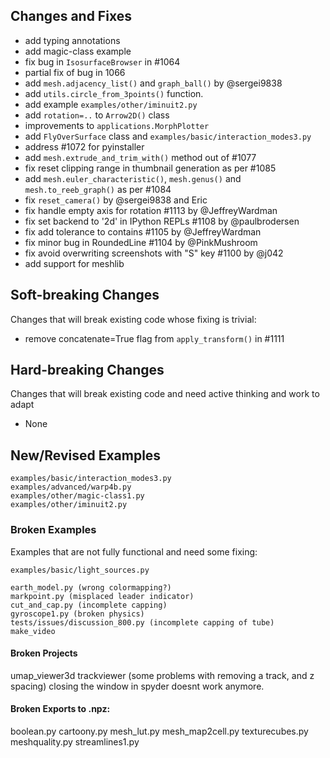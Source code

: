 
## Changes and Fixes

- add typing annotations
- add magic-class example
- fix bug in `IsosurfaceBrowser` in #1064
- partial fix of bug in 1066
- add `mesh.adjacency_list()` and `graph_ball()` by @sergei9838
- add `utils.circle_from_3points()` function.
- add example `examples/other/iminuit2.py`
- add `rotation=..` to `Arrow2D()` class
- improvements to `applications.MorphPlotter`
- add `FlyOverSurface` class and  `examples/basic/interaction_modes3.py`
- address #1072 for pyinstaller 
- add `mesh.extrude_and_trim_with()` method out of #1077
- fix reset clipping range in thumbnail generation as per #1085
- add `mesh.euler_characteristic()`, `mesh.genus()` and `mesh.to_reeb_graph()` as per #1084
- fix `reset_camera()` by @sergei9838 and Eric
- fix handle empty axis for rotation #1113 by @JeffreyWardman 
- fix set backend to '2d' in IPython REPLs #1108 by @paulbrodersen
- fix add tolerance to contains #1105 by @JeffreyWardman
- fix minor bug in RoundedLine #1104 by @PinkMushroom
- fix avoid overwriting screenshots with "S" key #1100 by @j042
- add support for meshlib


## Soft-breaking Changes
Changes that will break existing code whose fixing is trivial:

- remove concatenate=True flag from `apply_transform()` in  #1111


## Hard-breaking Changes
Changes that will break existing code and need active thinking and work to adapt

- None


## New/Revised Examples
```
examples/basic/interaction_modes3.py
examples/advanced/warp4b.py
examples/other/magic-class1.py
examples/other/iminuit2.py
```

### Broken Examples
Examples that are not fully functional and need some fixing:
```
examples/basic/light_sources.py

earth_model.py (wrong colormapping?)
markpoint.py (misplaced leader indicator)
cut_and_cap.py (incomplete capping)
gyroscope1.py (broken physics)
tests/issues/discussion_800.py (incomplete capping of tube)
make_video
```

#### Broken Projects
umap_viewer3d
trackviewer (some problems with removing a track, and z spacing)
closing the window in spyder doesnt work anymore.

#### Broken Exports to .npz:
boolean.py
cartoony.py
mesh_lut.py
mesh_map2cell.py
texturecubes.py
meshquality.py
streamlines1.py
